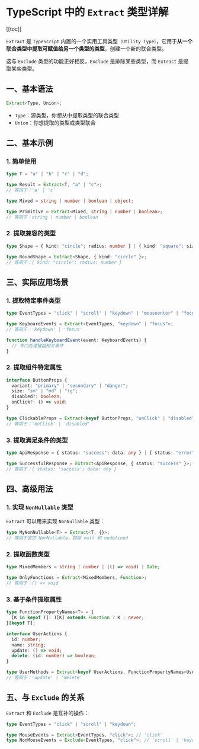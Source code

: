 # TypeScript 中的 `Extract` 类型详解

[[toc]]

`Extract` 是 `TypeScript` 内置的一个实用工具类型`（Utility Type）`，它用于**从一个联合类型中提取可赋值给另一个类型的类型**，创建一个新的联合类型。

这与 `Exclude` 类型的功能正好相反，`Exclude` 是排除某些类型，而 `Extract` 是提取某些类型。

## 一、基本语法

```typescript
Extract<Type, Union>;
```

- `Type`：源类型，你想从中提取类型的联合类型
- `Union`：你想提取的类型或类型联合

## 二、基本示例

### 1. 简单使用

```typescript
type T = "a" | "b" | "c" | "d";

type Result = Extract<T, "a" | "c">;
// 等同于：'a' | 'c'

type Mixed = string | number | boolean | object;

type Primitive = Extract<Mixed, string | number | boolean>;
// 等同于：string | number | boolean
```

### 2. 提取兼容的类型

```typescript
type Shape = { kind: "circle"; radius: number } | { kind: "square"; size: number } | { kind: "rectangle"; width: number; height: number };

type RoundShape = Extract<Shape, { kind: "circle" }>;
// 等同于：{ kind: "circle"; radius: number }
```

## 三、实际应用场景

### 1. 提取特定事件类型

```typescript
type EventTypes = "click" | "scroll" | "keydown" | "mouseenter" | "focus";

type KeyboardEvents = Extract<EventTypes, "keydown" | "focus">;
// 等同于：'keydown' | 'focus'

function handleKeyboardEvent(event: KeyboardEvents) {
  // 专门处理键盘相关事件
}
```

### 2. 提取组件特定属性

```typescript
interface ButtonProps {
  variant: "primary" | "secondary" | "danger";
  size: "sm" | "md" | "lg";
  disabled?: boolean;
  onClick?: () => void;
}

type ClickableProps = Extract<keyof ButtonProps, "onClick" | "disabled">;
// 等同于：'onClick' | 'disabled'
```

### 3. 提取满足条件的类型

```typescript
type ApiResponse = { status: "success"; data: any } | { status: "error"; message: string } | { status: "loading" };

type SuccessfulResponse = Extract<ApiResponse, { status: "success" }>;
// 等同于：{ status: 'success'; data: any }
```

## 四、高级用法

### 1. 实现 `NonNullable` 类型

`Extract` 可以用来实现 `NonNullable` 类型：

```typescript
type MyNonNullable<T> = Extract<T, {}>;
// 等同于官方 NonNullable，排除 null 和 undefined
```

### 2. 提取函数类型

```typescript
type MixedMembers = string | number | (() => void) | Date;

type OnlyFunctions = Extract<MixedMembers, Function>;
// 等同于：() => void
```

### 3. 基于条件提取属性

```typescript
type FunctionPropertyNames<T> = {
  [K in keyof T]: T[K] extends Function ? K : never;
}[keyof T];

interface UserActions {
  id: number;
  name: string;
  update: () => void;
  delete: (id: number) => boolean;
}

type UserMethods = Extract<keyof UserActions, FunctionPropertyNames<UserActions>>;
// 等同于：'update' | 'delete'
```

## 五、与 `Exclude` 的关系

`Extract` 和 `Exclude` 是互补的操作：

```typescript
type EventTypes = "click" | "scroll" | "keydown";

type MouseEvents = Extract<EventTypes, "click">; // 'click'
type NonMouseEvents = Exclude<EventTypes, "click">; // 'scroll' | 'keydown'
```
